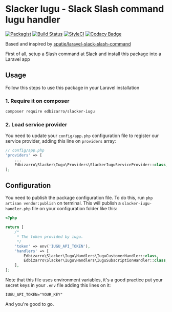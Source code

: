 # Slacker Iugu - Slack Slash command Iugu handler
[![Packagist](https://img.shields.io/packagist/v/edbizarro/slacker-iugu.svg)](https://packagist.org/packages/edbizarro/slacker-iugu) 
[![Build Status](https://travis-ci.org/edbizarro/slacker-iugu.svg?branch=master)](https://travis-ci.org/edbizarro/slacker-iugu)
[![StyleCI](https://styleci.io/repos/71378457/shield?branch=master)](https://styleci.io/repos/71378457)
[![Codacy Badge](https://api.codacy.com/project/badge/Grade/7f1a680b4bd848ef8a3b8bcf90039b2e)](https://www.codacy.com/app/Zendev/slacker-iugu?utm_source=github.com&amp;utm_medium=referral&amp;utm_content=edbizarro/slacker-iugu&amp;utm_campaign=Badge_Grade)

Based and inspired by [spatie/laravel-slack-slash-command](https://github.com/spatie/laravel-slack-slash-command)

First of all, setup a Slash command at [Slack](https://api.slack.com/slash-commands) and install this package into a Laravel app

## Usage

Follow this steps to use this package in your Laravel installation

### 1. Require it on composer

```bash
composer require edbizarro/slacker-iugu
```

### 2. Load service provider

You need to update your `config/app.php` configuration file to register our service provider, adding this line on `providers` array:

```php
// config/app.php
'providers' => [
    ...
    Edbizarro\Slacker\Iugu\Providers\SlackerIuguServiceProvider::class,
];
```
## Configuration

You need to publish the package configuration file. To do this, run `php artisan vendor:publish` on terminal.
This will publish a `slacker-iugu-handler.php` file on your configuration folder like this:

```php
<?php

return [
    /*
     * The token provided by iugu.
     */
    'token' => env('IUGU_API_TOKEN'),
    'handlers' => [
        Edbizarro\Slacker\Iugu\Handlers\IuguCustomerHandler::class,
        Edbizarro\Slacker\Iugu\Handlers\IuguSubscriptionHandler::class,
    ],
];
```

Note that this file uses environment variables, it's a good practice put your secret keys in your `.env` file adding this lines on it:


```
IUGU_API_TOKEN="YOUR_KEY"
```

And you're good to go.
